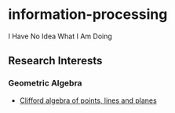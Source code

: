 # information-processing
I Have No Idea What I Am Doing

## Research Interests
### Geometric Algebra
- [Clifford algebra of points, lines and planes](https://openresearch.lsbu.ac.uk/download/d5d41bc21f327a8d288b100e2b658ab4a82985dbbacf909e0c791fddd50d1223/186156/Cliff.pdf)
